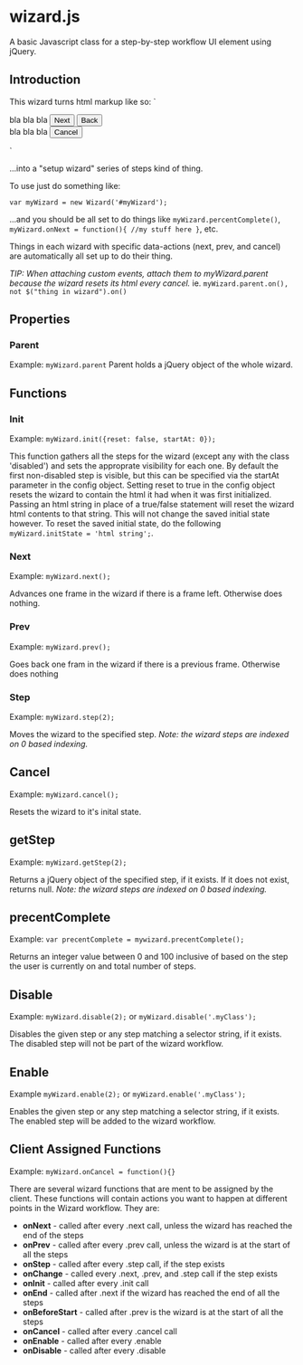 # wizard.js
A basic Javascript class for a step-by-step workflow UI element using jQuery.

## Introduction
This wizard turns html markup like so:
`<div class="wizard" id="myWizard">
 	<div class="step">
 		bla bla bla
 		<button data-action="next">Next</button>
 		<button data-action="prev">Back</button>
 	</div>
 	<div class="step">
 		bla bla bla
 		<button data-action="cancel">Cancel</button>
 	</div>
</div>`

...into a "setup wizard" series of steps kind of thing.

To use just do something like:

`var myWizard = new Wizard('#myWizard');`

...and you should be all set to do things like `myWizard.percentComplete()`, `myWizard.onNext = function(){ //my stuff here }`, etc.

Things in each wizard with specific data-actions (next, prev, and cancel) are automatically all set up to do their thing.

*TIP: When attaching custom events, attach them to myWizard.parent because the wizard resets its html every cancel.* ie. `myWizard.parent.on(), not $("thing in wizard").on()`

## Properties
### Parent
Example: `myWizard.parent`
Parent holds a jQuery object of the whole wizard.

## Functions
### Init
Example: `myWizard.init({reset: false, startAt: 0});`

This function gathers all the steps for the wizard (except any with the class 'disabled') and sets the approprate visibility for each one. By default the first non-disabled step is visible, but this can be specified via the startAt parameter in the config object. Setting reset to true in the config object resets the wizard to contain the html it had when it was first initialized. Passing an html string in place of a true/false statement will reset the wizard html contents to that string. This will not change the saved initial state however. To reset the saved initial state, do the following `myWizard.initState = 'html string';`.

### Next
Example: `myWizard.next();`

Advances one frame in the wizard if there is a frame left. Otherwise does nothing.

### Prev
Example: `myWizard.prev();`

Goes back one fram in the wizard if there is a previous frame. Otherwise does nothing

### Step
Example: `myWizard.step(2);`

Moves the wizard to the specified step. *Note: the wizard steps are indexed on 0 based indexing.*

## Cancel
Example: `myWizard.cancel();`

Resets the wizard to it's inital state.

## getStep
Example: `myWizard.getStep(2);`
 
Returns a jQuery object of the specified step, if it exists. If it does not exist, returns null. *Note: the wizard steps are indexed on 0 based indexing.*

## precentComplete
Example: `var precentComplete = mywizard.precentComplete();`

Returns an integer value between 0 and 100 inclusive of based on the step the user is currently on and total number of steps.

## Disable
Example: `myWizard.disable(2);` or `myWizard.disable('.myClass');`

Disables the given step or any step matching a selector string, if it exists. The disabled step will not be part of the wizard workflow. 

## Enable
Example `myWizard.enable(2);` or `myWizard.enable('.myClass');`

Enables the given step or any step matching a selector string, if it exists. The enabled step will be added to the wizard workflow. 

## Client Assigned Functions
Example: `myWizard.onCancel = function(){}`

There are several wizard functions that are ment to be assigned by the client. These functions will contain actions you want to happen at different points in the Wizard workflow. They are:
- **onNext** - called after every .next call, unless the wizard has reached the end of the steps
- **onPrev** - called after every .prev call, unless the wizard is at the start of all the steps
- **onStep** - called after every .step call, if the step exists 
- **onChange** - called every .next, .prev, and .step call if the step exists 
- **onInit** - called after every .init call 
- **onEnd** - called after .next if the wizard has reached the end of all the steps 
- **onBeforeStart** - called after .prev is the wizard is at the start of all the steps 
- **onCancel** - called after every .cancel call 
- **onEnable** - called after every .enable
- **onDisable** - called after every .disable

